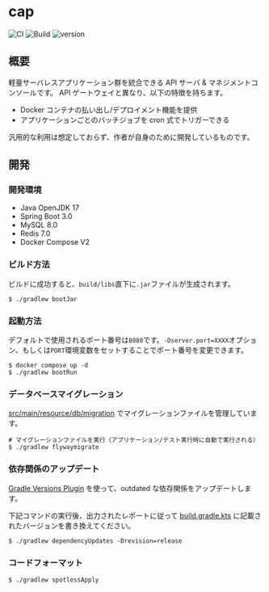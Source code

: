 # cap

![CI](https://github.com/averak/cap/workflows/CI/badge.svg)
![Build](https://github.com/averak/cap/workflows/Build/badge.svg)
![version](https://img.shields.io/badge/version-1.0.0--SNAPSHOT-blue.svg)

## 概要

軽量サーバレスアプリケーション群を統合できる API サーバ & マネジメントコンソールです。
API ゲートウェイと異なり、以下の特徴を持ちます。

- Docker コンテナの払い出し/デプロイメント機能を提供
- アプリケーションごとのバッチジョブを cron 式でトリガーできる

汎用的な利用は想定しておらず、作者が自身のために開発しているものです。

## 開発

### 開発環境

- Java OpenJDK 17
- Spring Boot 3.0
- MySQL 8.0
- Redis 7.0
- Docker Compose V2

### ビルド方法

ビルドに成功すると、`build/libs`直下に`.jar`ファイルが生成されます。

```shell
$ ./gradlew bootJar
```

### 起動方法

デフォルトで使用されるポート番号は`8080`です。`-Dserver.port=XXXX`オプション、もしくは`PORT`環境変数をセットすることでポート番号を変更できます。

```shell
$ docker compose up -d
$ ./gradlew bootRun
```

### データベースマイグレーション

[src/main/resource/db/migration](src/main/resources/db/migration) でマイグレーションファイルを管理しています。

```shell
# マイグレーションファイルを実行（アプリケーション/テスト実行時に自動で実行される）
$ ./gradlew flywaymigrate
```

### 依存関係のアップデート

[Gradle Versions Plugin](https://github.com/ben-manes/gradle-versions-plugin) を使って、outdated な依存関係をアップデートします。

下記コマンドの実行後、出力されたレポートに従って [build.gradle.kts](./build.gradle.kts) に記載されたバージョンを書き換えてください。

```shell
$ ./gradlew dependencyUpdates -Drevision=release
```

### コードフォーマット

```shell
$ ./gradlew spotlessApply
```
